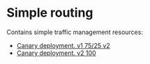 # Simple routing

Contains simple traffic management resources:

- [Canary deployment. v1 75/25 v2](./virtual-service-reviews-v1-v2-canary.yaml)
- [Canary deployment. v2 100](./virtual-service-reviews-v2.yaml)
